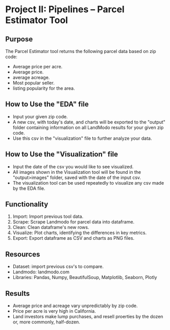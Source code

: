 # Project II: Pipelines – Parcel Estimator Tool

## Purpose
The Parcel Estimator tool returns the following parcel data based on zip code:
- Average price per acre.
- Average price.
- average acreage.
- Most popular seller.
- listing popularity for the area.


## How to Use the "EDA" file
- Input your given zip code. 
- A new csv, with today's date, and charts will be exported to the "output" folder containing information on all LandModo results for your given zip code.
- Use this csv in the "visualization" file to further analyze your data.


## How to Use the "Visualization" file
- Input the date of the csv you would like to see visualized. 
- All images shown in the Visualization tool will be found in the "output>images" folder, saved with the date of the input csv.
- The visualization tool can be used repeatedly to visualize any csv made by the EDA file.


## Functionality
1. Import: Import previous tool data. 
2. Scrape: Scrape Landmodo for parcel data into dataframe.
3. Clean: Clean dataframe's new rows.
4. Visualize: Plot charts, identifying the differences in key metrics.
5. Export: Export dataframe as CSV and charts as PNG files.


## Resources
- Dataset: import previous csv's to compare.
- Landmodo: landmodo.com
- Libraries: Pandas, Numpy, BeautifulSoup, Matplotlib, Seaborn, Plotly


## Results
- Average price and acreage vary unpredictably by zip code.
- Price per acre is very high in California.
- Land investors make lump purchases, and resell proerties by the dozen or, more commonly, half-dozen.